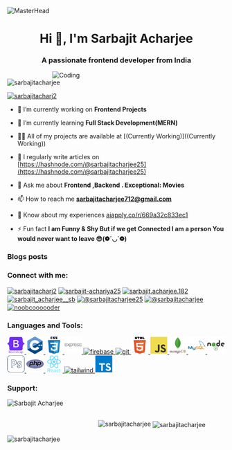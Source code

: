 ![MasterHead](https://user-images.githubusercontent.com/90236635/232446433-d5540fa2-fe28-4bb8-b929-cdb51fe61336.gif)

<!-- ![Autoplay GIF](path/to/your/image.gif)   -->



<h1 align="center">Hi 👋, I'm Sarbajit Acharjee</h1>
<h3 align="center">A passionate frontend developer from India</h3>
<img align="right" alt="Coding" width="400" src="">

<p align="left"> <img src="https://komarev.com/ghpvc/?username=sarbajitacharjee&label=Profile%20views&color=0e75b6&style=flat" alt="sarbajitacharjee" /> </p>

<p align="left"> <a href="https://twitter.com/sarbajitacharj2" target="blank"><img src="https://img.shields.io/twitter/follow/sarbajitacharj2?logo=twitter&style=for-the-badge" alt="sarbajitacharj2" /></a> </p>

- 🔭 I’m currently working on **Frontend Projects**

- 🌱 I’m currently learning **Full Stack Development(MERN)**

- 👨‍💻 All of my projects are available at [(Currently Working)]((Currently Working))

- 📝 I regularly write articles on [https://hashnode.com/@sarbajitacharjee25](https://hashnode.com/@sarbajitacharjee25)

- 💬 Ask me about **Frontend ,Backend . Exceptional: Movies**

- 📫 How to reach me **sarbajitacharjee712@gmail.com**

- 📄 Know about my experiences [aiapply.co/r/669a32c833ec1](aiapply.co/r/669a32c833ec1)

- ⚡ Fun fact **I am Funny & Shy But if we get Connected I am a person You would never want to leave 😎(❁´◡`❁)**

### Blogs posts
<!-- BLOG-POST-LIST:START -->
<!-- BLOG-POST-LIST:END -->

<h3 align="left">Connect with me:</h3>
<p align="left">
<a href="https://twitter.com/sarbajitacharj2" target="blank"><img align="center" src="https://raw.githubusercontent.com/rahuldkjain/github-profile-readme-generator/master/src/images/icons/Social/twitter.svg" alt="sarbajitacharj2" height="30" width="40" /></a>
<a href="https://linkedin.com/in/sarbajit-achariya25" target="blank"><img align="center" src="https://raw.githubusercontent.com/rahuldkjain/github-profile-readme-generator/master/src/images/icons/Social/linked-in-alt.svg" alt="sarbajit-achariya25" height="30" width="40" /></a>
<a href="https://fb.com/sarbajit.acharjee.182" target="blank"><img align="center" src="https://raw.githubusercontent.com/rahuldkjain/github-profile-readme-generator/master/src/images/icons/Social/facebook.svg" alt="sarbajit.acharjee.182" height="30" width="40" /></a>
<a href="https://instagram.com/sarbajit_acharjee__sb" target="blank"><img align="center" src="https://raw.githubusercontent.com/rahuldkjain/github-profile-readme-generator/master/src/images/icons/Social/instagram.svg" alt="sarbajit_acharjee__sb" height="30" width="40" /></a>
<a href="https://hashnode.com/@sarbajitacharjee25" target="blank"><img align="center" src="https://raw.githubusercontent.com/rahuldkjain/github-profile-readme-generator/master/src/images/icons/Social/hashnode.svg" alt="@sarbajitacharjee25" height="30" width="40" /></a>
<a href="https://medium.com/@sarbajitacharjee712" target="blank"><img align="center" src="https://raw.githubusercontent.com/rahuldkjain/github-profile-readme-generator/master/src/images/icons/Social/medium.svg" alt="@sarbajitacharjee" height="30" width="40" /></a>
<a href="https://www.leetcode.com/noobcoooooder" target="blank"><img align="center" src="https://raw.githubusercontent.com/rahuldkjain/github-profile-readme-generator/master/src/images/icons/Social/leet-code.svg" alt="noobcoooooder" height="30" width="40" /></a>
</p>

<h3 align="left">Languages and Tools:</h3>
<p align="left"> <a href="https://getbootstrap.com" target="_blank" rel="noreferrer"> <img src="https://raw.githubusercontent.com/devicons/devicon/master/icons/bootstrap/bootstrap-plain-wordmark.svg" alt="bootstrap" width="40" height="40"/> </a> <a href="https://www.w3schools.com/cpp/" target="_blank" rel="noreferrer"> <img src="https://raw.githubusercontent.com/devicons/devicon/master/icons/cplusplus/cplusplus-original.svg" alt="cplusplus" width="40" height="40"/> </a> <a href="https://www.w3schools.com/css/" target="_blank" rel="noreferrer"> <img src="https://raw.githubusercontent.com/devicons/devicon/master/icons/css3/css3-original-wordmark.svg" alt="css3" width="40" height="40"/> </a> <a href="https://expressjs.com" target="_blank" rel="noreferrer"> <img src="https://raw.githubusercontent.com/devicons/devicon/master/icons/express/express-original-wordmark.svg" alt="express" width="40" height="40"/> </a> <a href="https://firebase.google.com/" target="_blank" rel="noreferrer"> <img src="https://www.vectorlogo.zone/logos/firebase/firebase-icon.svg" alt="firebase" width="40" height="40"/> </a> <a href="https://git-scm.com/" target="_blank" rel="noreferrer"> <img src="https://www.vectorlogo.zone/logos/git-scm/git-scm-icon.svg" alt="git" width="40" height="40"/> </a> <a href="https://www.w3.org/html/" target="_blank" rel="noreferrer"> <img src="https://raw.githubusercontent.com/devicons/devicon/master/icons/html5/html5-original-wordmark.svg" alt="html5" width="40" height="40"/> </a> <a href="https://developer.mozilla.org/en-US/docs/Web/JavaScript" target="_blank" rel="noreferrer"> <img src="https://raw.githubusercontent.com/devicons/devicon/master/icons/javascript/javascript-original.svg" alt="javascript" width="40" height="40"/> </a> <a href="https://www.mongodb.com/" target="_blank" rel="noreferrer"> <img src="https://raw.githubusercontent.com/devicons/devicon/master/icons/mongodb/mongodb-original-wordmark.svg" alt="mongodb" width="40" height="40"/> </a> <a href="https://www.mysql.com/" target="_blank" rel="noreferrer"> <img src="https://raw.githubusercontent.com/devicons/devicon/master/icons/mysql/mysql-original-wordmark.svg" alt="mysql" width="40" height="40"/> </a> <a href="https://nodejs.org" target="_blank" rel="noreferrer"> <img src="https://raw.githubusercontent.com/devicons/devicon/master/icons/nodejs/nodejs-original-wordmark.svg" alt="nodejs" width="40" height="40"/> </a> <a href="https://www.photoshop.com/en" target="_blank" rel="noreferrer"> <img src="https://raw.githubusercontent.com/devicons/devicon/master/icons/photoshop/photoshop-line.svg" alt="photoshop" width="40" height="40"/> </a> <a href="https://www.php.net" target="_blank" rel="noreferrer"> <img src="https://raw.githubusercontent.com/devicons/devicon/master/icons/php/php-original.svg" alt="php" width="40" height="40"/> </a> <a href="https://reactjs.org/" target="_blank" rel="noreferrer"> <img src="https://raw.githubusercontent.com/devicons/devicon/master/icons/react/react-original-wordmark.svg" alt="react" width="40" height="40"/> </a> <a href="https://tailwindcss.com/" target="_blank" rel="noreferrer"> <img src="https://www.vectorlogo.zone/logos/tailwindcss/tailwindcss-icon.svg" alt="tailwind" width="40" height="40"/> </a> <a href="https://www.typescriptlang.org/" target="_blank" rel="noreferrer"> <img src="https://raw.githubusercontent.com/devicons/devicon/master/icons/typescript/typescript-original.svg" alt="typescript" width="40" height="40"/> </a> </p>

<h3 align="left">Support:</h3>
<p><a href="https://buymeacoffee.com/sarbajitacharjee123"> <img align="left" src="https://cdn.buymeacoffee.com/buttons/v2/default-yellow.png" height="50" width="210" alt="Sarbajit Acharjee" /></a></p><br><br>

<p><img align="left" src="https://github-readme-stats.vercel.app/api/top-langs?username=sarbajitacharjee&show_icons=true&locale=en&layout=compact" alt="sarbajitacharjee" /></p>

<p>&nbsp;<img align="center" src="https://github-readme-stats.vercel.app/api?username=sarbajitacharjee&show_icons=true&locale=en" alt="sarbajitacharjee" /></p>

<p><img align="center" src="https://github-readme-streak-stats.herokuapp.com/?user=sarbajitacharjee&" alt="sarbajitacharjee" /></p>
